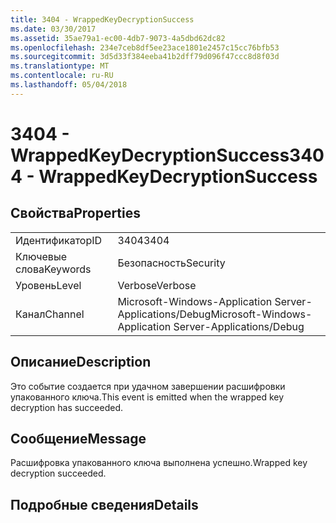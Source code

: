 ```yaml
---
title: 3404 - WrappedKeyDecryptionSuccess
ms.date: 03/30/2017
ms.assetid: 35ae79a1-ec00-4db7-9073-4a5dbd62dc82
ms.openlocfilehash: 234e7ceb8df5ee23ace1801e2457c15cc76bfb53
ms.sourcegitcommit: 3d5d33f384eeba41b2dff79d096f47ccc8d8f03d
ms.translationtype: MT
ms.contentlocale: ru-RU
ms.lasthandoff: 05/04/2018
---
```

# <a name="3404---wrappedkeydecryptionsuccess"></a><span data-ttu-id="d8e06-102">3404 - WrappedKeyDecryptionSuccess</span><span class="sxs-lookup"><span data-stu-id="d8e06-102">3404 - WrappedKeyDecryptionSuccess</span></span>
## <a name="properties"></a><span data-ttu-id="d8e06-103">Свойства</span><span class="sxs-lookup"><span data-stu-id="d8e06-103">Properties</span></span>  
  
|||  
|-|-|  
|<span data-ttu-id="d8e06-104">Идентификатор</span><span class="sxs-lookup"><span data-stu-id="d8e06-104">ID</span></span>|<span data-ttu-id="d8e06-105">3404</span><span class="sxs-lookup"><span data-stu-id="d8e06-105">3404</span></span>|  
|<span data-ttu-id="d8e06-106">Ключевые слова</span><span class="sxs-lookup"><span data-stu-id="d8e06-106">Keywords</span></span>|<span data-ttu-id="d8e06-107">Безопасность</span><span class="sxs-lookup"><span data-stu-id="d8e06-107">Security</span></span>|  
|<span data-ttu-id="d8e06-108">Уровень</span><span class="sxs-lookup"><span data-stu-id="d8e06-108">Level</span></span>|<span data-ttu-id="d8e06-109">Verbose</span><span class="sxs-lookup"><span data-stu-id="d8e06-109">Verbose</span></span>|  
|<span data-ttu-id="d8e06-110">Канал</span><span class="sxs-lookup"><span data-stu-id="d8e06-110">Channel</span></span>|<span data-ttu-id="d8e06-111">Microsoft-Windows-Application Server-Applications/Debug</span><span class="sxs-lookup"><span data-stu-id="d8e06-111">Microsoft-Windows-Application Server-Applications/Debug</span></span>|  
  
## <a name="description"></a><span data-ttu-id="d8e06-112">Описание</span><span class="sxs-lookup"><span data-stu-id="d8e06-112">Description</span></span>  
 <span data-ttu-id="d8e06-113">Это событие создается при удачном завершении расшифровки упакованного ключа.</span><span class="sxs-lookup"><span data-stu-id="d8e06-113">This event is emitted when the wrapped key decryption has succeeded.</span></span>  
  
## <a name="message"></a><span data-ttu-id="d8e06-114">Сообщение</span><span class="sxs-lookup"><span data-stu-id="d8e06-114">Message</span></span>  
 <span data-ttu-id="d8e06-115">Расшифровка упакованного ключа выполнена успешно.</span><span class="sxs-lookup"><span data-stu-id="d8e06-115">Wrapped key decryption succeeded.</span></span>  
  
## <a name="details"></a><span data-ttu-id="d8e06-116">Подробные сведения</span><span class="sxs-lookup"><span data-stu-id="d8e06-116">Details</span></span>
